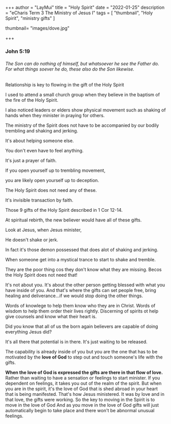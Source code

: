 +++
author = "LayMui"
title = "Holy Spirit"
date = "2022-01-25"
description = "eCharis Term 3 The Ministry of Jesus I"
tags = [
   "thumbnail", "Holy Spirit", "ministry gifts"
]

thumbnail= "images/dove.jpg"

+++

### John 5:19

###### The Son can do nothing of himself, but whatsoever he see the Father do. For what things soever he do, these also do the Son likewise.

Relationship is key to flowing in the gift of the Holy Spirit

I used to attend a small church group when they believe in the baptism of the fire of the
Holy Spirit.

I also noticed leaders or elders show physical movement such as shaking of hands when they minister
in praying for others.

The ministry of the Spirit does not have to be accompanied by our bodily trembling and shaking and jerking.

It's about helping someone else.

You don't even have to feel anything.

It's just a prayer of faith.

If you open yourself up to trembling movement,

you are likely open yourself up to deception.

The Holy Spirit does not need any of these.

It's invisible transaction by faith.

Those 9 gifts of the Holy Spirit described in 1 Cor 12-14.

At spiritual rebirth, the new believer would have all of these gifts.

Look at Jesus, when Jesus minister,

He doesn't shake or jerk.

In fact it's those demon possessed that does alot of shaking and jerking.

When someone get into a mystical trance to start to shake and tremble.

They are the poor thing cos they don't know what they are missing.
Becos the Holy Spirit does not need that!

It's not about you.
It's about the other person getting blessed with what you have inside of you.
And that's where the gifts can set people free,
bring healing and deliverance...if we would stop doing the other things.

Words of knowlege to help them know who they are in Christ.
Words of wisdom to help them order their lives rightly.
Discerning of spirits ot help give counsels and know what their heart is.

Did you know that all of us the born again believers are capable of doing
everything Jesus did?

It's all there that potential is in there.
It's just waiting to be released.

The capability is already inside of you
but you are the one that has to be motivated
by the **love of God** to step out and touch someone's life with the gifts.

**When the love of God is expressed the gifts are there in that flow of love.**
Rather than waiting to have a sensation or feelings to start minister.
If you dependent on feelings, it takes you out of the realm of the spirit.
But when you are in the spirit,
it's the love of God that is shed abroad in your heart that is being manifested.
That's how Jesus ministered. It was by love and in that love, the gifts were working.
So the key to moving in the Spirit is to move in the love of God
And as you move in the love of God gifts will just automatically begin to take place
and there won't be abnormal unusual feelings.
